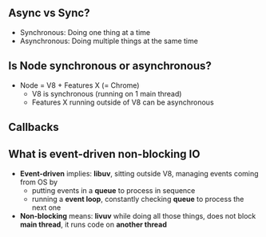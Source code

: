 ## Async vs Sync?
- Synchronous: Doing one thing at a time
- Asynchronous: Doing multiple things at the same time

## Is Node synchronous or asynchronous?
- Node = V8 + Features X (= Chrome)
  - V8 is synchronous (running on 1 main thread)
  - Features X running outside of V8 can be asynchronous

## Callbacks

## What is event-driven non-blocking IO
- __Event-driven__ implies: __libuv__, sitting outside V8, managing events coming from OS by
  - putting events in a __queue__ to process in sequence
  - running a __event loop__, constantly checking __queue__ to process the next one
- __Non-blocking__ means: __livuv__ while doing all those things, does not block __main thread__, it runs code on __another thread__

